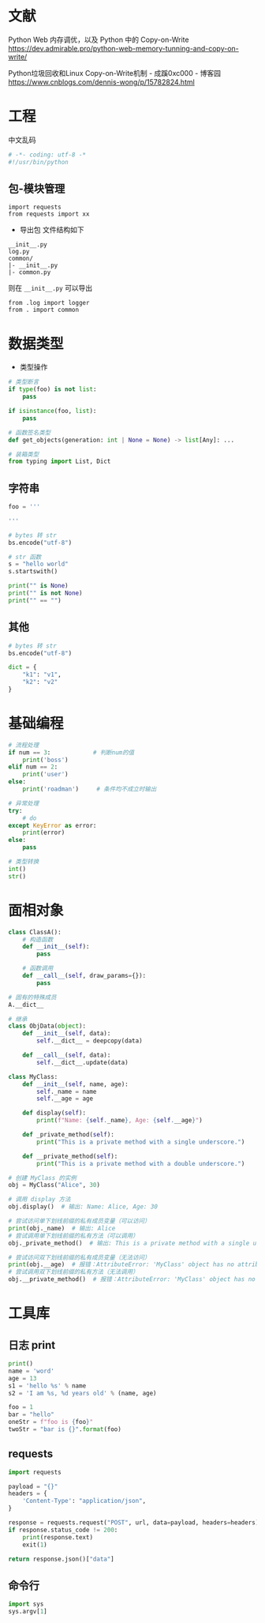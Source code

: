 # 文献

Python Web 内存调优，以及 Python 中的 Copy-on-Write
https://dev.admirable.pro/python-web-memory-tunning-and-copy-on-write/

Python垃圾回收和Linux Copy-on-Write机制 - 成蹊0xc000 - 博客园
https://www.cnblogs.com/dennis-wong/p/15782824.html


# 工程

中文乱码
```py
# -*- coding: utf-8 -*
#!/usr/bin/python
```

## 包-模块管理
```
import requests
from requests import xx

```

- 导出包
文件结构如下
```
__init__.py
log.py
common/
|- __init__.py
|- common.py
```

则在 `__init__.py` 可以导出
```
from .log import logger
from . import common
```

# 数据类型

- 类型操作

```py
# 类型断言
if type(foo) is not list:
    pass

if isinstance(foo, list):
    pass

# 函数签名类型
def get_objects(generation: int | None = None) -> list[Any]: ...

# 装箱类型
from typing import List, Dict

```

## 字符串

```py
foo = '''

'''

# bytes 转 str
bs.encode("utf-8")

# str 函数
s = "hello world"
s.startswith()

print("" is None)
print("" is not None)
print("" == "")
```

## 其他
```py
# bytes 转 str
bs.encode("utf-8")

dict = {
    "k1": "v1",
    "k2": "v2"
}
```

# 基础编程

```py
# 流程处理
if num == 3:            # 判断num的值
    print('boss')
elif num == 2:
    print('user')
else:
    print('roadman')     # 条件均不成立时输出

# 异常处理
try:
    # do
except KeyError as error:
    print(error)
else:
    pass

# 类型转换
int()
str()
```

# 面相对象

```py
class ClassA():
    # 构造函数
    def __init__(self):
        pass

    # 函数调用
    def __call__(self, draw_params={}):
        pass

# 固有的特殊成员
A.__dict__

# 继承
class ObjData(object):
    def __init__(self, data):
        self.__dict__ = deepcopy(data)

    def __call__(self, data):
        self.__dict__.update(data)
```

```py
class MyClass:
    def __init__(self, name, age):
        self._name = name
        self.__age = age

    def display(self):
        print(f"Name: {self._name}, Age: {self.__age}")

    def _private_method(self):
        print("This is a private method with a single underscore.")

    def __private_method(self):
        print("This is a private method with a double underscore.")

# 创建 MyClass 的实例
obj = MyClass("Alice", 30)

# 调用 display 方法
obj.display()  # 输出: Name: Alice, Age: 30

# 尝试访问单下划线前缀的私有成员变量（可以访问）
print(obj._name)  # 输出: Alice
# 尝试调用单下划线前缀的私有方法（可以调用）
obj._private_method()  # 输出: This is a private method with a single underscore.

# 尝试访问双下划线前缀的私有成员变量（无法访问）
print(obj.__age)  # 报错：AttributeError: 'MyClass' object has no attribute '__age'
# 尝试调用双下划线前缀的私有方法（无法调用）
obj.__private_method()  # 报错：AttributeError: 'MyClass' object has no attribute '__private_method'
```

# 工具库

## 日志 print

```py
print()
name = 'word'
age = 13
s1 = 'hello %s' % name
s2 = 'I am %s, %d years old' % (name, age)
```

```py
foo = 1
bar = "hello"
oneStr = f"foo is {foo}"
twoStr = "bar is {}".format(foo)
```


## requests

```py
import requests

payload = "{}"
headers = {
    'Content-Type': "application/json",
}

response = requests.request("POST", url, data=payload, headers=headers)
if response.status_code != 200:
    print(response.text)
    exit(1)

return response.json()["data"]
```

## 命令行

```py
import sys
sys.argv[1]
```
